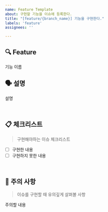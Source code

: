 ```yaml
---
name: Feature Template
about: 구현할 기능을 이슈에 등록한다.
title: "[feature/{branch_name}] 기능을 구현한다."
labels: 'feature'
assignees: ''

---
```


## 🔍 Feature

기능 이름

## 🗣 설명

설명

<br/>

## 📋 체크리스트

> 구현해야하는 이슈 체크리스트

- [ ] 구현한 내용
- [ ] 구현하지 못한 내용

<br/>

## 🚧 주의 사항

> 이슈를 구현할 때 유의깊게 살펴볼 사항

주의할 내용

<br/><br/>
